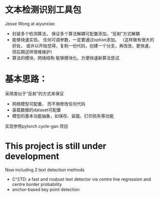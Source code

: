 # 文本检测识别工具包
Jesse Wong at aiyunxiao
- 封装多个检测算法， 保证多个算法解耦可配置添加。“反射”方式解耦
- 能够快速实验。 任何可调参数，一定要通过option添加。 （这样做有很大的好处， 或许以开始觉得，复制一份代码，创建一个分支，再改改，更快速，
但后期这样很难维护）
- 算法的模块，网络结构 能够模块化。方便快速新算法尝试.


# 基本思路：
采用类似于“反射”的方式来保证
- 网络模型可配置， 而不用修改任何代码
- 装载数据的dataset可配置
- 模型的基本功能抽象，如保存、装载、打印损失等功能

实现参照pytorch cycle-gan 项目

# This project is still under development
Now including 2 text detection methods
- C^2TD: a fast and roubust text detector via centre line regression and centre border probability
- anchor-based key point detection 
 


